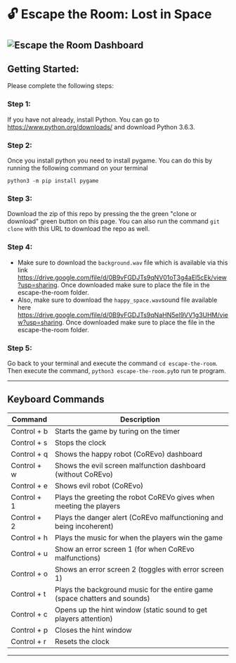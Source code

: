 # :unlock: Escape the Room: Lost in Space
![Escape the Room Dashboard](https://github.com/adamnieto/escape-the-room/blob/master/escape-the-room.png)
---
## Getting Started:
Please complete the following steps:
### Step 1: 
If you have not already, install Python. 
You can go to https://www.python.org/downloads/ and download Python 3.6.3. 

### Step 2: 
Once you install python you need to install pygame. 
You can do this by running the following command on your terminal
```
python3 -m pip install pygame
```
### Step 3: 
Download the zip of this repo by pressing the the green "clone or download" green button on this page. 
You can also run the command `git clone` with this URL to download the repo as well.

### Step 4:
  * Make sure to download the `background.wav` file which is available via this link https://drive.google.com/file/d/0B9vFGDJTs9qNV01oT3g4aEl5cEk/view?usp=sharing. 
  Once downloaded make sure to place the file in the escape-the-room folder. 
  * Also, make sure to download the `happy_space.wav`sound file available here https://drive.google.com/file/d/0B9vFGDJTs9qNaHN5el9VV1g3UHM/view?usp=sharing. 
  Once downloaded make sure to place the file in the escape-the-room folder. 
  
### Step 5: 
Go back to your terminal and execute the command `cd escape-the-room`. 
Then execute the command, `python3 escape-the-room.py`to run te program.
  
---
## Keyboard Commands
| Command | Description |
| --- | --- |
| Control + b | Starts the game by turing on the timer |
| Control + s | Stops the clock |
| Control + q | Shows the happy robot (CoREvo) dashboard |
| Control + w | Shows the evil screen malfunction dashboard (without CoREvo) |
| Control + e | Shows evil robot (CoREvo) |
| Control + 1 | Plays the greeting the robot CoREVo gives when meeting the players|
| Control + 2 | Plays the danger alert (CoREvo malfunctioning and being incoherent)|
| Control + h | Plays the music for when the players win the game|
| Control + u | Show an error screen 1 (for when CoREvo malfunctions) |
| Control + o | Shows an error screen 2 (toggles with error screen 1) |
| Control + t | Plays the background music for the entire game (space chatters and sounds) | 
| Control + c | Opens up the hint window (static sound to get players attention)|
| Control + p | Closes the hint window|
| Control + r | Resets the clock|

---
